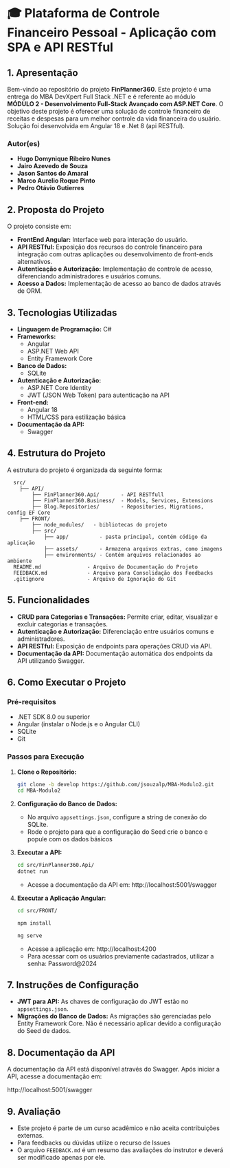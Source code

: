 # 🎓 **Plataforma de Controle Financeiro Pessoal - Aplicação com SPA e API RESTful**



## **1. Apresentação** 

Bem-vindo ao repositório do projeto **FinPlanner360**. Este projeto é uma entrega do MBA DevXpert Full Stack .NET e é referente ao módulo **MÓDULO 2 - Desenvolvimento Full-Stack Avançado com ASP.NET Core**.
O objetivo deste projeto é oferecer uma solução de controle financeiro de receitas e despesas para um melhor controle da vida financeira do usuário.
Solução foi desenvolvida em Angular 18 e .Net 8 (api RESTful).

### **Autor(es)**
- **Hugo Domynique Ribeiro Nunes**
- **Jairo Azevedo de Souza**
- **Jason Santos do Amaral**
- **Marco Aurelio Roque Pinto**
- **Pedro Otávio Gutierres**

## **2. Proposta do Projeto**

O projeto consiste em:

- **FrontEnd Angular:** Interface web para interação do usuário.
- **API RESTful:** Exposição dos recursos do controle financeiro para integração com outras aplicações ou desenvolvimento de front-ends alternativos.
- **Autenticação e Autorização:** Implementação de controle de acesso, diferenciando administradores e usuários comuns.
- **Acesso a Dados:** Implementação de acesso ao banco de dados através de ORM.

## **3. Tecnologias Utilizadas**

- **Linguagem de Programação:** C#
- **Frameworks:**
  - Angular
  - ASP.NET Web API
  - Entity Framework Core
- **Banco de Dados:** 
  - SQLite
- **Autenticação e Autorização:**
  - ASP.NET Core Identity
  - JWT (JSON Web Token) para autenticação na API
- **Front-end:**
  - Angular 18
  - HTML/CSS para estilização básica
- **Documentação da API:** 
  - Swagger

## **4. Estrutura do Projeto**

A estrutura do projeto é organizada da seguinte forma:

```
  src/
    ├── API/
        ├── FinPlanner360.Api/       - API RESTfull
        ├── FinPlanner360.Business/  - Models, Services, Extensions
        ├── Blog.Repositories/       - Repositories, Migrations, config EF Core
    ├── FRONT/
        ├── node_modules/   - bibliotecas do projeto
        ├── src/                     
            ├── app/          - pasta principal, contém código da aplicação 
            ├── assets/       - Armazena arquivos extras, como imagens
            ├── environments/ - Contém arquivos relacionados ao ambiente
  README.md               - Arquivo de Documentação do Projeto
  FEEDBACK.md             - Arquivo para Consolidação dos Feedbacks
  .gitignore              - Arquivo de Ignoração do Git
```

## **5. Funcionalidades**

- **CRUD para Categorias e Transações:** Permite criar, editar, visualizar e excluir categorias e transações.
- **Autenticação e Autorização:** Diferenciação entre usuários comuns e administradores.
- **API RESTful:** Exposição de endpoints para operações CRUD via API.
- **Documentação da API:** Documentação automática dos endpoints da API utilizando Swagger.

## **6. Como Executar o Projeto**

### **Pré-requisitos**

- .NET SDK 8.0 ou superior
- Angular (instalar o Node.js e o Angular CLI)
- SQLite
- Git

### **Passos para Execução**

1. **Clone o Repositório:**
   
   ```bash
   git clone -b develop https://github.com/jsouzalp/MBA-Modulo2.git
   cd MBA-Modulo2
   ```
   
2. **Configuração do Banco de Dados:**
   
   - No arquivo `appsettings.json`, configure a string de conexão do SQLite.
   - Rode o projeto para que a configuração do Seed crie o banco e popule com os dados básicos

3. **Executar a API:**
   
   ```bash
   cd src/FinPlanner360.Api/
   dotnet run
   ```
   
   - Acesse a documentação da API em: http://localhost:5001/swagger
   
4. **Executar a Aplicação Angular:**
   
   ```bash
   cd src/FRONT/
   
   npm install
   
   ng serve
   ```
   
   - Acesse a aplicação em: http://localhost:4200
   - Para acessar com os usuários previamente cadastrados, utilizar a senha: Password@2024


## **7. Instruções de Configuração**

- **JWT para API:** As chaves de configuração do JWT estão no `appsettings.json`.
- **Migrações do Banco de Dados:** As migrações são gerenciadas pelo Entity Framework Core. Não é necessário aplicar devido a configuração do Seed de dados.

## **8. Documentação da API**

A documentação da API está disponível através do Swagger. Após iniciar a API, acesse a documentação em:

http://localhost:5001/swagger

## **9. Avaliação**

- Este projeto é parte de um curso acadêmico e não aceita contribuições externas. 
- Para feedbacks ou dúvidas utilize o recurso de Issues
- O arquivo `FEEDBACK.md` é um resumo das avaliações do instrutor e deverá ser modificado apenas por ele.

